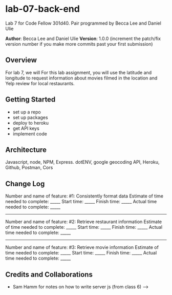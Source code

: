 # lab-07-back-end
Lab 7 for Code Fellow 301d40. Pair programmed by Becca Lee and Daniel Ulie

**Author**: Becca Lee and Daniel Ulie
**Version**: 1.0.0 (increment the patch/fix version number if you make more commits past your first submission)

## Overview
For lab 7, we will For this lab assignment, you will use the latitude and longitude to request information about movies filmed in the location and Yelp review for local restaurants.

## Getting Started
- set up a repo
- set up packages
- deploy to heroku
- get API keys
- implement code


## Architecture
Javascript, node, NPM, Express. dotENV, google geocoding API, Heroku, Github, Postman, Cors



## Change Log

Number and name of feature: #1: Consistently format data
Estimate of time needed to complete: _____
Start time: _____
Finish time: _____
Actual time needed to complete: _____

------------
Number and name of feature: #2: Retrieve restaurant information
Estimate of time needed to complete: _____
Start time: _____
Finish time: _____
Actual time needed to complete: _____

------------

Number and name of feature:  #3: Retrieve movie information
Estimate of time needed to complete: _____
Start time: _____
Finish time: _____
Actual time needed to complete: _____


## Credits and Collaborations
- Sam Hamm for notes on how to write server js (from class 6)
-->
